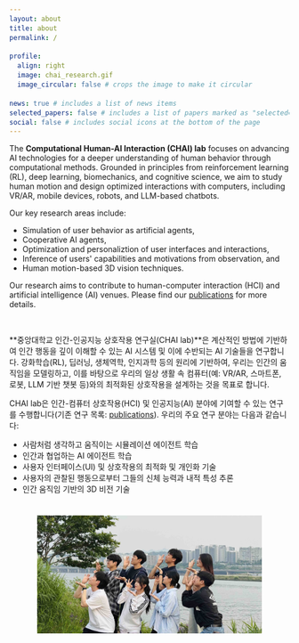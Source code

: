 ```yaml
---
layout: about
title: about
permalink: /

profile:
  align: right
  image: chai_research.gif
  image_circular: false # crops the image to make it circular

news: true # includes a list of news items
selected_papers: false # includes a list of papers marked as "selected={true}"
social: false # includes social icons at the bottom of the page
---
```


The **Computational Human-AI Interaction (CHAI) lab** focuses on advancing AI technologies for a deeper understanding of human behavior through computational methods. Grounded in principles from reinforcement learning (RL), deep learning, biomechanics, and cognitive science, we aim to study human motion and design optimized interactions with computers, including VR/AR, mobile devices, robots, and LLM-based chatbots.

Our key research areas include: 
* Simulation of user behavior as artificial agents, 
* Cooperative AI agents,
* Optimization and personaliztion of user interfaces and interactions, 
* Inference of users' capabilities and motivations from observation, and 
* Human motion-based 3D vision techniques.

Our research aims to contribute to human-computer interaction (HCI) and artificial intelligence (AI) venues. 
Please find our [publications](/publications/) for more details.

&nbsp;  

**중앙대학교 인간-인공지능 상호작용 연구실(CHAI lab)**은 계산적인 방법에 기반하여 인간 행동을 깊이 이해할 수 있는 AI 시스템 및 이에 수반되는 AI 기술들을 연구합니다. 강화학습(RL), 딥러닝, 생체역학, 인지과학 등의 원리에 기반하여, 우리는 인간의 움직임을 모델링하고, 이를 바탕으로 우리의 일상 생활 속 컴퓨터(예: VR/AR, 스마트폰, 로봇, LLM 기반 챗봇 등)와의 최적화된 상호작용을 설계하는 것을 목표로 합니다.

CHAI lab은 인간-컴퓨터 상호작용(HCI) 및 인공지능(AI) 분야에 기여할 수 있는 연구를 수행합니다(기존 연구 목록: [publications](/publications/)).
우리의 주요 연구 분야는 다음과 같습니다:
* 사람처럼 생각하고 움직이는 시뮬레이션 에이전트 학습
* 인간과 협업하는 AI 에이전트 학습
* 사용자 인터페이스(UI) 및 상호작용의 최적화 및 개인화 기술
* 사용자의 관찰된 행동으로부터 그들의 신체 능력과 내적 특성 추론
* 인간 움직임 기반의 3D 비전 기술

<div align="center">
  <img src="/assets/img/people/group_250527.jpg" style="width:80%; margin:24px 0;" />
<div>